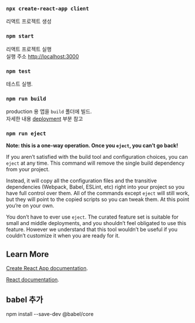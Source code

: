 ### `npx create-react-app client`
리액트 프로젝트 생성<br>

### `npm start`

리액트 프로젝트 실행<br>
실행 주소 [http://localhost:3000](http://localhost:3000)

### `npm test`

테스트 실행.

### `npm run build`

production 용 앱을 `build` 폴더에 빌드.<br>
자세한 내용 [deployment](https://facebook.github.io/create-react-app/docs/deployment) 부분 참고

### `npm run eject`

**Note: this is a one-way operation. Once you `eject`, you can’t go back!**

If you aren’t satisfied with the build tool and configuration choices, you can `eject` at any time. This command will remove the single build dependency from your project.

Instead, it will copy all the configuration files and the transitive dependencies (Webpack, Babel, ESLint, etc) right into your project so you have full control over them. All of the commands except `eject` will still work, but they will point to the copied scripts so you can tweak them. At this point you’re on your own.

You don’t have to ever use `eject`. The curated feature set is suitable for small and middle deployments, and you shouldn’t feel obligated to use this feature. However we understand that this tool wouldn’t be useful if you couldn’t customize it when you are ready for it.

## Learn More

[Create React App documentation](https://facebook.github.io/create-react-app/docs/getting-started).

[React documentation](https://reactjs.org/).

## babel 추가
npm install --save-dev @babel/core
